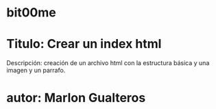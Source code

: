 # bit00me
# Titulo: Crear un index html
Descripción: creación de un archivo html con la estructura básica y una imagen y un parrafo.
# autor: Marlon Gualteros
